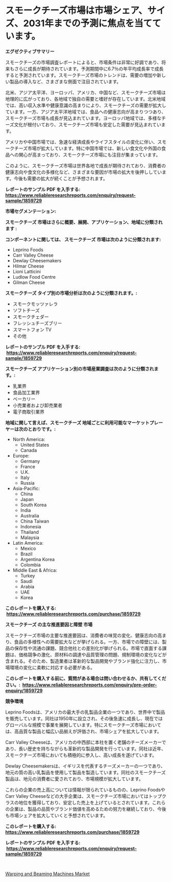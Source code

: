 <p><h1>スモークチーズ市場は市場シェア、サイズ、2031年までの予測に焦点を当てています。</h1></p><p><strong>エグゼクティブサマリー</strong></p>
<p><p>スモークチーズの市場調査レポートによると、市場条件は非常に好調であり、将来もさらに成長が期待されています。予測期間中に6.7％の年平均成長率で成長すると予測されています。スモークチーズ市場のトレンドは、需要の増加や新しい製品の導入など、さまざまな側面で注目されています。</p><p>北米、アジア太平洋、ヨーロッパ、アメリカ、中国など、スモークチーズ市場は地理的に広がっており、各地域で独自の需要と嗜好が存在しています。北米地域では、高い収入水準や健康意識の高まりにより、スモークチーズの需要が拡大しています。一方、アジア太平洋地域では、食品への健康志向が高まりつつあり、スモークチーズ市場も成長が見込まれています。ヨーロッパ地域では、多様なチーズ文化が根付いており、スモークチーズ市場も安定した需要が見込まれています。</p><p>アメリカや中国市場では、急速な経済成長やライフスタイルの変化に伴い、スモークチーズ市場が拡大しています。特に中国市場では、新しい食文化や外国の食品への関心が高まっており、スモークチーズ市場にも注目が集まっています。</p><p>このように、スモークチーズ市場は世界各地で成長が期待されており、消費者の健康志向や食文化の多様化など、さまざまな要因が市場の拡大を後押ししています。今後も需要の拡大が続くことが予想されます。</p></p>
<p><strong>レポートのサンプル PDF を入手する: <a href="https://www.reliableresearchreports.com/enquiry/request-sample/1859729">https://www.reliableresearchreports.com/enquiry/request-sample/1859729</a></strong></p>
<p><strong>市場セグメンテーション:</strong></p>
<p><strong> スモークチーズ 市場はさらに概要、展開、アプリケーション、地域に分類されます :</strong></p>
<p><strong>コンポーネントに関しては、 スモークチーズ 市場は次のように分類されます: &nbsp;</strong></p>
<p><ul><li>Leprino Foods</li><li>Carr Valley Cheese</li><li>Dewlay Cheesemakers</li><li>Hilmar Cheese</li><li>Lioni Latticini</li><li>Ludlow Food Centre</li><li>Gilman Cheese</li></ul></p>
<p><strong> スモークチーズ タイプ別の市場分析は次のように分類されます。:</strong></p>
<p><ul><li>スモークモッツァレラ</li><li>ソフトチーズ</li><li>スモークチェダー</li><li>フレッシュチーズブリー</li><li>スマートフォン TV</li><li>その他</li></ul></p>
<p><strong>レポートのサンプル PDF を入手する: &nbsp;<a href="https://www.reliableresearchreports.com/enquiry/request-sample/1859729">https://www.reliableresearchreports.com/enquiry/request-sample/1859729</a></strong></p>
<p><strong> スモークチーズ アプリケーション別の市場産業調査は次のように分類されます。:</strong></p>
<p><ul><li>乳業界</li><li>食品加工業界</li><li>ベーカリー</li><li>小売業者および卸売業者</li><li>電子商取引業界</li></ul></p>
<p><strong>地域に関して言えば、スモークチーズ 地域ごとに利用可能なマーケットプレーヤーは次のとおりです。:</strong></p>
<p><ul>
    <li>
        North America:
        <ul>
            <li>United States</li>
            <li>Canada</li>
        </ul>
    </li>
    <li>
        Europe:
        <ul>
            <li>Germany</li>
            <li>France</li>
            <li>U.K.</li>
            <li>Italy</li>
            <li>Russia</li>
        </ul>
    </li>
    <li>
        Asia-Pacific:
        <ul>
            <li>China</li>
            <li>Japan</li>
            <li>South Korea</li>
            <li>India</li>
            <li>Australia</li>
            <li>China Taiwan</li>
            <li>Indonesia</li>
            <li>Thailand</li>
            <li>Malaysia</li>
        </ul>
    </li>
    <li>
        Latin America:
        <ul>
            <li>Mexico</li>
            <li>Brazil</li>
            <li>Argentina Korea</li>
            <li>Colombia</li>
        </ul>
    </li>
    <li>
        Middle East & Africa:
        <ul>
            <li>Turkey</li>
            <li>Saudi</li>
            <li>Arabia</li>
            <li>UAE</li>
            <li>Korea</li>
        </ul>
    </li>
    </ul></p>
<p><strong>このレポートを購入する: &nbsp;<a href="https://www.reliableresearchreports.com/purchase/1859729">https://www.reliableresearchreports.com/purchase/1859729</a></strong></p>
<p><strong>スモークチーズ の主な推進要因と障壁 市場</strong></p>
<p><p>スモークチーズ市場の主要な推進要因は、消費者の味覚の変化、健康志向の高まり、食品の多様性への需要拡大などが挙げられる。一方、市場での障壁には、製品の保存性や流通の課題、競合他社との差別化が挙げられる。市場で直面する課題は、価格競争の激化、原材料の調達や品質管理の問題、規制環境の変化などが含まれる。そのため、製造業者は革新的な製品開発やブランド強化に注力し、市場環境の変化に柔軟に対応する必要がある。</p></p>
<p><strong>このレポートを購入する前に、質問がある場合は問い合わせるか、共有してください。:&nbsp; <a href="https://www.reliableresearchreports.com/enquiry/pre-order-enquiry/1859729">https://www.reliableresearchreports.com/enquiry/pre-order-enquiry/1859729</a></strong></p>
<p><strong>競争環境</strong></p>
<p><p>Leprino Foodsは、アメリカの最大手の乳製品企業の一つであり、世界中で製品を販売しています。同社は1950年に設立され、その後急速に成長し、現在ではグローバルな規模で事業を展開しています。特にスモークチーズ市場においては、高品質な製品と幅広い品揃えが評価され、市場シェアを拡大しています。</p><p>Carr Valley Cheeseは、アメリカの中西部に本社を置く老舗のチーズメーカーであり、長い歴史を持ちながらも革新的な製品開発を行っています。同社は近年、スモークチーズ市場においても積極的に参入し、高い成長を遂げています。</p><p>Dewlay Cheesemakersは、イギリスを代表するチーズメーカーの一つであり、地元の質の高い乳製品を使用して製品を製造しています。同社のスモークチーズ製品は、地元の消費者に愛されており、市場規模が拡大しています。</p><p>これらの企業の売上高については情報が限られているものの、Leprino FoodsやCarr Valley Cheeseなどの大手企業は、スモークチーズ市場においてはトップクラスの地位を獲得しており、安定した売上を上げているとされています。これらの企業は、製品の品質やブランド価値を高めるための努力を継続しており、今後も市場シェアを拡大していくと予想されています。</p></p>
<p><strong>このレポートを購入する: &nbsp; <a href="https://www.reliableresearchreports.com/purchase/1859729">https://www.reliableresearchreports.com/purchase/1859729</a></strong></p>
<p><strong>レポートのサンプル PDF を入手する: &nbsp;<a href="https://www.reliableresearchreports.com/enquiry/request-sample/1859729">https://www.reliableresearchreports.com/enquiry/request-sample/1859729</a></strong><strong></strong></p>
<p>&nbsp;</p>
<p><p><a href="https://funky-papaya-cf4.notion.site/Decoding-the-Warping-and-Beaming-Machines-Market-A-Deep-Dive-into-the-Latest-Market-Trends-Market--d1109f5e888246bfb0998fde7a4c8270">Warping and Beaming Machines Market</a></p></p>